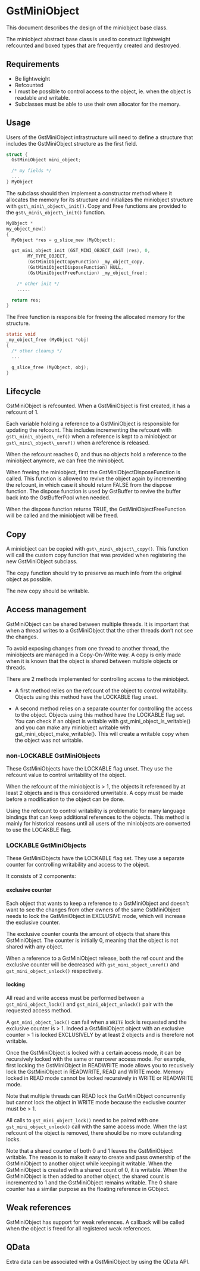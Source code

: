# GstMiniObject

This document describes the design of the miniobject base class.

The miniobject abstract base class is used to construct lightweight
refcounted and boxed types that are frequently created and destroyed.

## Requirements

- Be lightweight
- Refcounted
- I must be possible to control access to the object, ie. when the
object is readable and writable.
- Subclasses must be able to use their own allocator for the memory.

## Usage

Users of the GstMiniObject infrastructure will need to define a
structure that includes the GstMiniObject structure as the first field.

``` c
struct {
  GstMiniObject mini_object;

  /* my fields */
  ...
} MyObject
```

The subclass should then implement a constructor method where it
allocates the memory for its structure and initializes the miniobject
structure with `gst\_mini\_object\_init()`. Copy and Free functions are
provided to the `gst\_mini\_object\_init()` function.

``` c
MyObject *
my_object_new()
{
  MyObject *res = g_slice_new (MyObject);

  gst_mini_object_init (GST_MINI_OBJECT_CAST (res), 0,
        MY_TYPE_OBJECT,
        (GstMiniObjectCopyFunction) _my_object_copy,
        (GstMiniObjectDisposeFunction) NULL,
        (GstMiniObjectFreeFunction) _my_object_free);

    /* other init */
    .....

  return res;
}
```

The Free function is responsible for freeing the allocated memory for
the structure.

``` c
static void
_my_object_free (MyObject *obj)
{
  /* other cleanup */
  ...

  g_slice_free (MyObject, obj);
}
```

## Lifecycle

GstMiniObject is refcounted. When a GstMiniObject is first created, it
has a refcount of 1.

Each variable holding a reference to a GstMiniObject is responsible for
updating the refcount. This includes incrementing the refcount with
`gst\_mini\_object\_ref()` when a reference is kept to a miniobject or
`gst\_mini\_object\_unref()` when a reference is released.

When the refcount reaches 0, and thus no objects hold a reference to the
miniobject anymore, we can free the miniobject.

When freeing the miniobject, first the GstMiniObjectDisposeFunction is
called. This function is allowed to revive the object again by
incrementing the refcount, in which case it should return FALSE from the
dispose function. The dispose function is used by GstBuffer to revive
the buffer back into the GstBufferPool when needed.

When the dispose function returns TRUE, the GstMiniObjectFreeFunction
will be called and the miniobject will be freed.

## Copy

A miniobject can be copied with `gst\_mini\_object\_copy()`. This function
will call the custom copy function that was provided when registering
the new GstMiniObject subclass.

The copy function should try to preserve as much info from the original
object as possible.

The new copy should be writable.

## Access management

GstMiniObject can be shared between multiple threads. It is important
that when a thread writes to a GstMiniObject that the other threads
don’t not see the changes.

To avoid exposing changes from one thread to another thread, the
miniobjects are managed in a Copy-On-Write way. A copy is only made when
it is known that the object is shared between multiple objects or
threads.

There are 2 methods implemented for controlling access to the
miniobject.

  - A first method relies on the refcount of the object to control
    writability. Objects using this method have the LOCKABLE flag unset.

  - A second method relies on a separate counter for controlling the
    access to the object. Objects using this method have the LOCKABLE
    flag set.
    You can check if an object is writable with gst_mini_object_is_writable() and
    you can make any miniobject writable with gst_mini_object_make_writable().
    This will create a writable copy when the object was not writable.

### non-LOCKABLE GstMiniObjects

These GstMiniObjects have the LOCKABLE flag unset. They use the refcount value
to control writability of the object.

When the refcount of the miniobject is > 1, the objects it referenced by at
least 2 objects and is thus considered unwritable. A copy must be made before a
modification to the object can be done.

Using the refcount to control writability is problematic for many language
bindings that can keep additional references to the objects. This method is
mainly for historical reasons until all users of the miniobjects are
converted to use the LOCAKBLE flag.

### LOCKABLE GstMiniObjects

These GstMiniObjects have the LOCKABLE flag set. They use a separate counter
for controlling writability and access to the object.

It consists of 2 components:

#### exclusive counter

Each object that wants to keep a reference to a GstMiniObject and doesn't want to
see the changes from other owners of the same GstMiniObject needs to lock the
GstMiniObject in EXCLUSIVE mode, which will increase the exclusive counter.

The exclusive counter counts the amount of objects that share this
GstMiniObject. The counter is initially 0, meaning that the object is not shared with
any object.

When a reference to a GstMiniObject release, both the ref count and the
exclusive counter will be decreased with `gst_mini_object_unref()` and
`gst_mini_object_unlock()` respectively.

#### locking

All read and write access must be performed between a `gst_mini_object_lock()`
and `gst_mini_object_unlock()` pair with the requested access method.

A `gst_mini_object_lock()` can fail when a `WRITE` lock is requested and the
exclusive counter is > 1. Indeed a GstMiniObject object with an exclusive
counter > 1 is locked EXCLUSIVELY by at least 2 objects and is therefore not
writable.

Once the GstMiniObject is locked with a certain access mode, it can be
recursively locked with the same or narrower access mode. For example, first
locking the GstMiniObject in READWRITE mode allows you to recusively lock the
GstMiniObject in READWRITE, READ and WRITE mode. Memory locked in READ mode
cannot be locked recursively in WRITE or READWRITE mode.

Note that multiple threads can READ lock the GstMiniObject concurrently but
cannot lock the object in WRITE mode because the exclusive counter must be > 1.

All calls to `gst_mini_object_lock()` need to be paired with one
`gst_mini_object_unlock()` call with the same access mode. When the last
refcount of the object is removed, there should be no more outstanding locks.

Note that a shared counter of both 0 and 1 leaves the GstMiniObject writable.
The reason is to make it easy to create and pass ownership of the GstMiniObject
to another object while keeping it writable. When the GstMiniObject is created
with a shared count of 0, it is writable. When the GstMiniObject is then added
to another object, the shared count is incremented to 1 and the GstMiniObject
remains writable. The 0 share counter has a similar purpose as the floating
reference in GObject.

## Weak references

GstMiniObject has support for weak references. A callback will be called
when the object is freed for all registered weak references.

## QData

Extra data can be associated with a GstMiniObject by using the QData
API.
